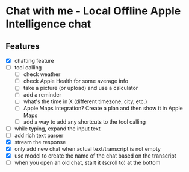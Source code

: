 # Chat with me - Local Offline Apple Intelligence chat

## Features
- [x] chatting feature
- [ ] tool calling
    - [ ] check weather
    - [ ] check Apple Health for some average info
    - [ ] take a picture (or upload) and use a calculator
    - [ ] add a reminder
    - [ ] what's the time in X (different timezone, city, etc.)
    - [ ] Apple Maps integration? Create a plan and then show it in Apple Maps
    - [ ] add a way to add any shortcuts to the tool calling
- [ ] while typing, expand the input text
- [ ] add rich text parser
- [x] stream the response
- [x] only add new chat when actual text/transcript is not empty
- [x] use model to create the name of the chat based on the transcript
- [ ] when you open an old chat, start it (scroll to) at the bottom
